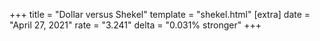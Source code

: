 +++
title = "Dollar versus Shekel"
template = "shekel.html"
[extra]
date = "April 27, 2021"
rate = "3.241"
delta = "0.031% stronger"
+++
